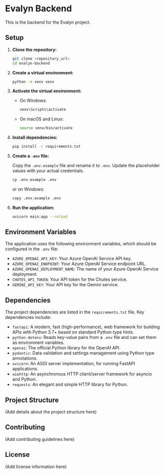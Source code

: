 # Evalyn Backend

This is the backend for the Evalyn project.

## Setup

1.  **Clone the repository:**

    ```bash
    git clone <repository_url>
    cd evalyn-backend
    ```

2.  **Create a virtual environment:**

    ```bash
    python -m venv venv
    ```

3.  **Activate the virtual environment:**

    *   On Windows:

        ```bash
        venv\Scripts\activate
        ```

    *   On macOS and Linux:

        ```bash
        source venv/bin/activate
        ```

4.  **Install dependencies:**

    ```bash
    pip install -r requirements.txt
    ```

5.  **Create a `.env` file:**

    Copy the `.env.example` file and rename it to `.env`. Update the placeholder values with your actual credentials.

    ```bash
    cp .env.example .env
    ```

    or on Windows:

    ```bash
    copy .env.example .env
    ```

6.  **Run the application:**

    ```bash
    uvicorn main:app --reload
    ```

## Environment Variables

The application uses the following environment variables, which should be configured in the `.env` file:

*   `AZURE_OPENAI_API_KEY`: Your Azure OpenAI Service API key.
*   `AZURE_OPENAI_ENDPOINT`: Your Azure OpenAI Service endpoint URL.
*   `AZURE_OPENAI_DEPLOYMENT_NAME`: The name of your Azure OpenAI Service deployment.
*   `CHUTES_API_TOKEN`: Your API token for the Chutes service.
*   `GEMINI_API_KEY`: Your API key for the Gemini service.

## Dependencies

The project dependencies are listed in the `requirements.txt` file. Key dependencies include:

*   `fastapi`: A modern, fast (high-performance), web framework for building APIs with Python 3.7+ based on standard Python type hints.
*   `python-dotenv`: Reads key-value pairs from a `.env` file and can set them as environment variables.
*   `openai`: The official Python library for the OpenAI API.
*   `pydantic`: Data validation and settings management using Python type annotations.
*   `uvicorn`: An ASGI server implementation, for running FastAPI applications.
*   `aiohttp`: An asynchronous HTTP client/server framework for asyncio and Python.
*   `requests`: An elegant and simple HTTP library for Python.

## Project Structure

(Add details about the project structure here)

## Contributing

(Add contributing guidelines here)

## License

(Add license information here)
